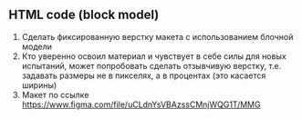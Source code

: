 ## HTML code (block model)

1. Сделать фиксированную верстку макета с использованием блочной модели
2. Кто уверенно освоил материал и чувствует в себе силы для новых испытаний, может попробовать сделать отзывчивую верстку, т.е. задавать размеры не в пикселях, а в процентах (это касается ширины)
3. Макет по ссылке https://www.figma.com/file/uCLdnYsVBAzssCMnjWQG1T/MMG
